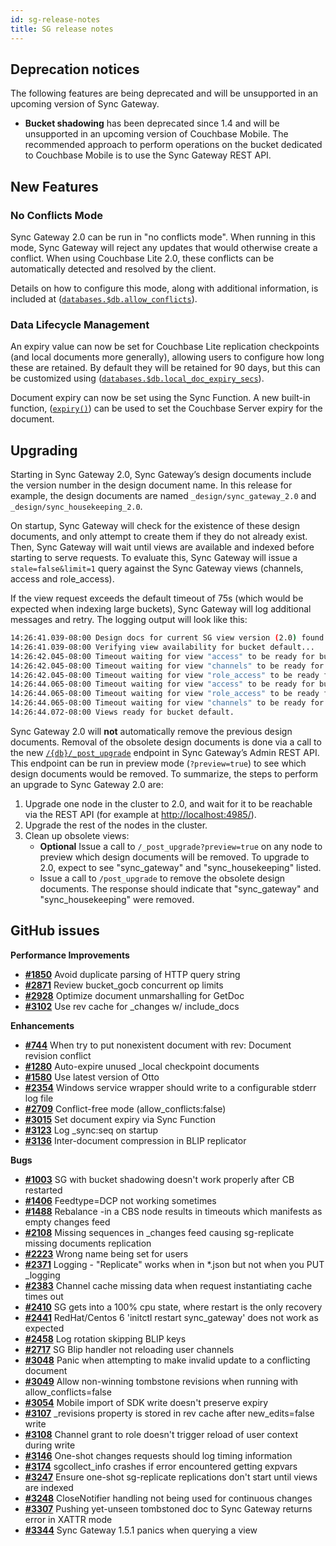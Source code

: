 ```yaml
---
id: sg-release-notes
title: SG release notes
---
```


## Deprecation notices

The following features are being deprecated and will be unsupported in an upcoming version of Sync Gateway.

- **Bucket shadowing** has been deprecated since 1.4 and will be unsupported in an upcoming version of Couchbase Mobile. The recommended approach to perform operations on the bucket dedicated to Couchbase Mobile is to use the Sync Gateway REST API.

## New Features

### No Conflicts Mode

Sync Gateway 2.0 can be run in "no conflicts mode". When running in this mode, Sync Gateway will reject any updates that would otherwise create a conflict.  When using Couchbase Lite 2.0, these conflicts can be automatically detected and resolved by the client.

Details on how to configure this mode, along with additional information, is included at ([`databases.$db.allow_conflicts`](../../../guides/sync-gateway/config-properties/index.html#2.0/databases-foo_db-allow_conflicts)).

### Data Lifecycle Management

An expiry value can now be set for Couchbase Lite replication checkpoints (and local documents more generally), allowing users to configure how long these are retained. By default they will be retained for 90 days, but this can be customized using  ([`databases.$db.local_doc_expiry_secs`](../../../guides/sync-gateway/config-properties/index.html#2.0/databases-foo_db-local_doc_expiry_secs)).

Document expiry can now be set using the Sync Function. A new built-in function, ([`expiry()`](../../../guides/sync-gateway/sync-function-api-guide/index.html#expiry)) can be used to set the Couchbase Server expiry for the document.

## Upgrading

Starting in Sync Gateway 2.0, Sync Gateway’s design documents include the version number in the design document name. In this release for example, the design documents are named `_design/sync_gateway_2.0` and `_design/sync_housekeeping_2.0`.

On startup, Sync Gateway will check for the existence of these design documents, and only attempt to create them if they do not already exist. Then, Sync Gateway will wait until views are available and indexed before starting to serve requests. To evaluate this, Sync Gateway will issue a `stale=false&limit=1` query against the Sync Gateway views (channels, access and role_access).

If the view request exceeds the default timeout of 75s (which would be expected when indexing large buckets), Sync Gateway will log additional messages and retry. The logging output will look like this:

```bash
14:26:41.039-08:00 Design docs for current SG view version (2.0) found.
14:26:41.039-08:00 Verifying view availability for bucket default...
14:26:42.045-08:00 Timeout waiting for view "access" to be ready for bucket "default" - retrying...
14:26:42.045-08:00 Timeout waiting for view "channels" to be ready for bucket "default" - retrying...
14:26:42.045-08:00 Timeout waiting for view "role_access" to be ready for bucket "default" - retrying...
14:26:44.065-08:00 Timeout waiting for view "access" to be ready for bucket "default" - retrying...
14:26:44.065-08:00 Timeout waiting for view "role_access" to be ready for bucket "default" - retrying...
14:26:44.065-08:00 Timeout waiting for view "channels" to be ready for bucket "default" - retrying...
14:26:44.072-08:00 Views ready for bucket default.
```

Sync Gateway 2.0 will **not** automatically remove the previous design documents. Removal of the obsolete design documents is done via a call to the new  [`/{db}/_post_upgrade`](../admin-rest-api/index.html#/server/post__post_upgrade) endpoint in Sync Gateway’s Admin REST API. This endpoint can be run in preview mode (`?preview=true`) to see which design documents would be removed. To summarize, the steps to perform an upgrade to Sync Gateway 2.0 are:

1. Upgrade one node in the cluster to 2.0, and wait for it to be reachable via the REST API (for example at [http://localhost:4985/](http://localhost:4985/)).
2. Upgrade the rest of the nodes in the cluster.
3. Clean up obsolete views:
	- **Optional** Issue a call to `/_post_upgrade?preview=true` on any node to preview which design documents will be removed. To upgrade to 2.0, expect to see "sync_gateway" and "sync_housekeeping" listed.
	- Issue a call to `/post_upgrade` to remove the obsolete design documents. The response should indicate that "sync_gateway" and "sync_housekeeping" were removed.

## GitHub issues

__Performance Improvements__

- [__#1850__](https://github.com/couchbase/sync_gateway/issues/1850) Avoid duplicate parsing of HTTP query string
- [__#2871__](https://github.com/couchbase/sync_gateway/issues/2871) Review bucket_gocb concurrent op limits
- [__#2928__](https://github.com/couchbase/sync_gateway/issues/2928) Optimize document unmarshalling for GetDoc
- [__#3102__](https://github.com/couchbase/sync_gateway/issues/3102) Use rev cache for _changes w/ include_docs

__Enhancements__

- [__#744__](https://github.com/couchbase/sync_gateway/issues/744) When try to put nonexistent document with rev: Document revision conflict
- [__#1280__](https://github.com/couchbase/sync_gateway/issues/1280) Auto-expire unused _local checkpoint documents 
- [__#1580__](https://github.com/couchbase/sync_gateway/issues/1580) Use latest version of Otto
- [__#2354__](https://github.com/couchbase/sync_gateway/issues/2354) Windows service wrapper should write to a configurable stderr log file
- [__#2709__](https://github.com/couchbase/sync_gateway/issues/2709) Conflict-free mode (allow_conflicts:false)
- [__#3015__](https://github.com/couchbase/sync_gateway/issues/3015) Set document expiry via Sync Function
- [__#3123__](https://github.com/couchbase/sync_gateway/issues/3123) Log _sync:seq on startup
- [__#3136__](https://github.com/couchbase/sync_gateway/issues/3136) Inter-document compression in BLIP replicator

__Bugs__

- [__#1003__](https://github.com/couchbase/sync_gateway/issues/1003) SG with bucket shadowing doesn't work properly after CB restarted
- [__#1406__](https://github.com/couchbase/sync_gateway/issues/1406) Feedtype=DCP not working sometimes
- [__#1488__](https://github.com/couchbase/sync_gateway/issues/1488) Rebalance -in a CBS node results in timeouts which manifests as empty changes feed
- [__#2108__](https://github.com/couchbase/sync_gateway/issues/2108) Missing sequences in _changes feed causing sg-replicate missing documents replication
- [__#2223__](https://github.com/couchbase/sync_gateway/issues/2223) Wrong name being set for users
- [__#2371__](https://github.com/couchbase/sync_gateway/issues/2371) Logging - "Replicate" works when in *.json but not when you PUT _logging
- [__#2383__](https://github.com/couchbase/sync_gateway/issues/2383) Channel cache missing data when request instantiating cache times out
- [__#2410__](https://github.com/couchbase/sync_gateway/issues/2410) SG gets into a 100% cpu state, where restart is the only recovery
- [__#2441__](https://github.com/couchbase/sync_gateway/issues/2441) RedHat/Centos 6 'initctl restart sync_gateway' does not work as expected
- [__#2458__](https://github.com/couchbase/sync_gateway/issues/2458) Log rotation skipping BLIP keys
- [__#2717__](https://github.com/couchbase/sync_gateway/issues/2717) SG Blip handler not reloading user channels
- [__#3048__](https://github.com/couchbase/sync_gateway/issues/3048) Panic when attempting to make invalid update to a conflicting document
- [__#3049__](https://github.com/couchbase/sync_gateway/issues/3049) Allow non-winning tombstone revisions when running with allow_conflicts=false
- [__#3054__](https://github.com/couchbase/sync_gateway/issues/3054) Mobile import of SDK write doesn't preserve expiry
- [__#3107__](https://github.com/couchbase/sync_gateway/issues/3107) _revisions property is stored in rev cache after new_edits=false write
- [__#3108__](https://github.com/couchbase/sync_gateway/issues/3108) Channel grant to role doesn't trigger reload of user context during write
- [__#3146__](https://github.com/couchbase/sync_gateway/issues/3146) One-shot changes requests should log timing information
- [__#3174__](https://github.com/couchbase/sync_gateway/issues/3174) sgcollect_info crashes if error encountered getting expvars
- [__#3247__](https://github.com/couchbase/sync_gateway/issues/3247) Ensure one-shot sg-replicate replications don't start until views are indexed
- [__#3248__](https://github.com/couchbase/sync_gateway/issues/3248) CloseNotifier handling not being used for continuous changes
- [__#3307__](https://github.com/couchbase/sync_gateway/issues/3307) Pushing yet-unseen tombstoned doc to Sync Gateway returns error in XATTR mode
- [__#3344__](https://github.com/couchbase/sync_gateway/issues/3344) Sync Gateway 1.5.1 panics when querying a view

